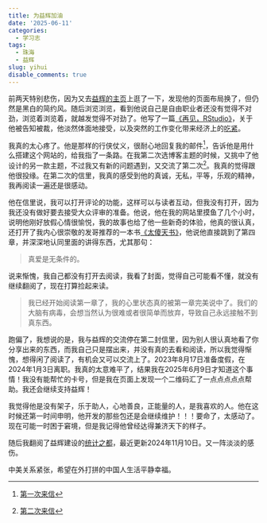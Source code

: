 ```yaml
---
title: 为益辉加油
date: '2025-06-11'
categories:
  - 学习志
tags:
  - 珠海
  - 益辉
slug: yihui
disable_comments: true
---
```


前两天特别悲伤，因为又去[益辉的主页](https://yihui.org/)上逛了一下，发现他的页面布局换了，但仍然是黑白的简约风。随后浏览浏览，看到他说自己是自由职业者还没有觉得不对劲，浏览着浏览着，就越发觉得不对劲了。他写了一篇[《再见，RStudio》](https://yihui.org/en/2024/01/bye-rstudio/)，关于他被告知被裁，他淡然体面地接受，以及突然的工作变化带来经济上的[吃紧](https://github.com/sponsors/yihui)。

我真的太心疼了。他是那样的行侠仗义，很耐心地回复我的邮件[^1]，告诉他是用什么搭建这个网站的，给我指了一条路。在我第二次选博客主题的时候，又挑中了他设计的另一款主题，不过我又有新的问题遇到，又交流了第二次[^2]。我真的觉得跟他很投缘。在第二次的信里，我真的感受到他的真诚，无私，平等，乐观的精神，我再阅读一遍还是很感动。

他在信里说，我可以打开评论的功能，这样可以与读者互动，但我没有打开，因为我还没有做好要去接受大众评审的准备。他说，他在我的网站里摸鱼了几个小时，说明他刚好放假心情很愉悦，我的故事也给了他一些新奇的体验，他真的很认真，还打开了我内心很崇敬的发哥推荐的一本书[《太傻天书》](https://pan.baidu.com/s/11-BGI7yArnmWWjSh5xVf4g?pwd=w90r)，他说他直接跳到了第四章，并深深地认同里面的讲得东西，尤其那句：

> 真爱是无条件的。

说来惭愧，我自己都没有打开去阅读，我看了封面，觉得自己可能看不懂，就没有继续翻阅了，现在打算捡起来读。

> 我已经开始阅读第一章了，我的心里状态真的被第一章完美说中了。我们的大脑有病毒，会想当然认为很难或者很简单而放弃，导致自己永远接触不到真东西。

跑偏了，我想说的是，我与益辉的交流停在第二封信里，因为别人很认真地看了你分享出来的东西，而我自己只是摆出来，并没有真的去看和阅读，所以我觉得惭愧，想得闲了阅读了，有机会又可以交流上了。2023年8⽉17⽇准备度假，在2024年1月3日离职。我真的太意难平了，结果我在2025年6月9日才知道这个事情！我没有能帮忙的卡号，但是我在页面上发现一个二维码汇了一点点点点点帮助。我还会继续支持益辉！

我觉得他是没有架子，乐于助人，心地善良，正能量的人，是我喜欢的人。他在这时候还第一时间申明，他开发的那些包还是会继续维护！！！要命了，太感动了。现在可能一时困于窘境，但是我记得他曾经达得兼济天下的样子。

随后我翻阅了益辉建设的[统计之都](https://cosx.org/)，最近更新2024年11月10日。又一阵淡淡的感伤。

中美关系紧张，希望在外打拼的中国人生活平静幸福。






[^1]:[第一次来信](/certificate/pdfs/yihui-1.pdf)
[^2]:[第二次来信](/certificate/pdfs/yihui-2.pdf)
